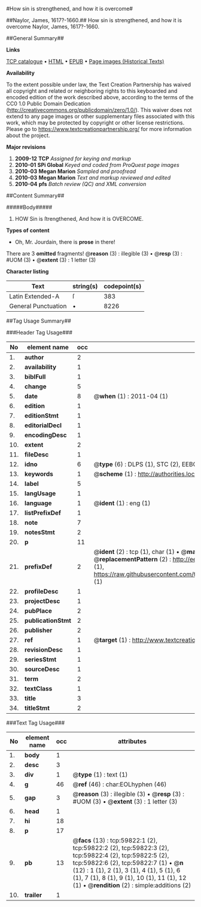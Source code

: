 #How sin is strengthened, and how it is overcome#

##Naylor, James, 1617?-1660.##
How sin is strengthened, and how it is overcome
Naylor, James, 1617?-1660.

##General Summary##

**Links**

[TCP catalogue](http://www.ota.ox.ac.uk/tcp/)  • 
[HTML](http://tei.it.ox.ac.uk/tcp/Texts-HTML/free/A52/A52696.html)  • 
[EPUB](http://tei.it.ox.ac.uk/tcp/Texts-EPUB/free/A52/A52696.epub) • 
[Page images (Historical Texts)](https://historicaltexts.jisc.ac.uk/eebo-12337786e)

**Availability**

To the extent possible under law, the Text Creation Partnership has waived all copyright and related or neighboring rights to this keyboarded and encoded edition of the work described above, according to the terms of the CC0 1.0 Public Domain Dedication (http://creativecommons.org/publicdomain/zero/1.0/). This waiver does not extend to any page images or other supplementary files associated with this work, which may be protected by copyright or other license restrictions. Please go to https://www.textcreationpartnership.org/ for more information about the project.

**Major revisions**

1. __2009-12__ __TCP__ *Assigned for keying and markup*
1. __2010-01__ __SPi Global__ *Keyed and coded from ProQuest page images*
1. __2010-03__ __Megan Marion__ *Sampled and proofread*
1. __2010-03__ __Megan Marion__ *Text and markup reviewed and edited*
1. __2010-04__ __pfs__ *Batch review (QC) and XML conversion*

##Content Summary##

#####Body#####

1. HOW Sin is ſtrengthened, And how it is OVERCOME.

**Types of content**

  * Oh, Mr. Jourdain, there is **prose** in there!

There are 3 **omitted** fragments! 
 @__reason__ (3) : illegible (3)  •  @__resp__ (3) : #UOM (3)  •  @__extent__ (3) : 1 letter (3)

**Character listing**


|Text|string(s)|codepoint(s)|
|---|---|---|
|Latin Extended-A|ſ|383|
|General Punctuation|•|8226|

##Tag Usage Summary##

###Header Tag Usage###

|No|element name|occ|attributes|
|---|---|---|---|
|1.|__author__|2||
|2.|__availability__|1||
|3.|__biblFull__|1||
|4.|__change__|5||
|5.|__date__|8| @__when__ (1) : 2011-04 (1)|
|6.|__edition__|1||
|7.|__editionStmt__|1||
|8.|__editorialDecl__|1||
|9.|__encodingDesc__|1||
|10.|__extent__|2||
|11.|__fileDesc__|1||
|12.|__idno__|6| @__type__ (6) : DLPS (1), STC (2), EEBO-CITATION (1), OCLC (1), VID (1)|
|13.|__keywords__|1| @__scheme__ (1) : http://authorities.loc.gov/ (1)|
|14.|__label__|5||
|15.|__langUsage__|1||
|16.|__language__|1| @__ident__ (1) : eng (1)|
|17.|__listPrefixDef__|1||
|18.|__note__|7||
|19.|__notesStmt__|2||
|20.|__p__|11||
|21.|__prefixDef__|2| @__ident__ (2) : tcp (1), char (1)  •  @__matchPattern__ (2) : ([0-9\-]+):([0-9IVX]+) (1), (.+) (1)  •  @__replacementPattern__ (2) : http://eebo.chadwyck.com/downloadtiff?vid=$1&page=$2 (1), https://raw.githubusercontent.com/textcreationpartnership/Texts/master/tcpchars.xml#$1 (1)|
|22.|__profileDesc__|1||
|23.|__projectDesc__|1||
|24.|__pubPlace__|2||
|25.|__publicationStmt__|2||
|26.|__publisher__|2||
|27.|__ref__|1| @__target__ (1) : http://www.textcreationpartnership.org/docs/. (1)|
|28.|__revisionDesc__|1||
|29.|__seriesStmt__|1||
|30.|__sourceDesc__|1||
|31.|__term__|2||
|32.|__textClass__|1||
|33.|__title__|3||
|34.|__titleStmt__|2||


###Text Tag Usage###

|No|element name|occ|attributes|
|---|---|---|---|
|1.|__body__|1||
|2.|__desc__|3||
|3.|__div__|1| @__type__ (1) : text (1)|
|4.|__g__|46| @__ref__ (46) : char:EOLhyphen (46)|
|5.|__gap__|3| @__reason__ (3) : illegible (3)  •  @__resp__ (3) : #UOM (3)  •  @__extent__ (3) : 1 letter (3)|
|6.|__head__|1||
|7.|__hi__|18||
|8.|__p__|17||
|9.|__pb__|13| @__facs__ (13) : tcp:59822:1 (2), tcp:59822:2 (2), tcp:59822:3 (2), tcp:59822:4 (2), tcp:59822:5 (2), tcp:59822:6 (2), tcp:59822:7 (1)  •  @__n__ (12) : 1 (1), 2 (1), 3 (1), 4 (1), 5 (1), 6 (1), 7 (1), 8 (1), 9 (1), 10 (1), 11 (1), 12 (1)  •  @__rendition__ (2) : simple:additions (2)|
|10.|__trailer__|1||
